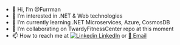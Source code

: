 - 👋 Hi, I’m @Furrman
- 👀 I’m interested in .NET & Web technologies
- 🌱 I’m currently learning .NET Microservices, Azure, CosmosDB
- 💞️ I’m collaborating on TwardyFitnessCenter repo at this moment
- 📫 How to reach me at
[![Linkedin](https://i.stack.imgur.com/gVE0j.png) LinkedIn](https://www.linkedin.com/in/hubert-f-92237698/) or [📧 Email](mailto:furmanek.hubert@gmail.com)
